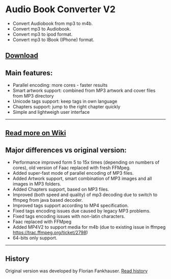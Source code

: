Audio Book Converter V2
===============
* Convert Audiobook from mp3 to m4b.
* Convert mp3 to Audiobook.
* Convert mp3 to ipod format.
* Convert mp3 to IBook (IPhone) format.

<a href="https://github.com/yermak/AudioBookConverter/releases/latest">Download</a>
-------------
Main features:
--------------
* Parallel encoding: more cores - faster results
* Smart artwork support: combined from MP3 artwork and cover files from MP3 directory
* Unicode tags support: keep tags in own language
* Chapters support: jump to the right chapter quickly
* Simple and lightweigh user interface

--------------
<a href="https://github.com/yermak/AudioBookConverter/wiki/Home">Read more on Wiki</a>
--------------

Major differences vs original version:
--------------
* Performance improved form 5 to 15x times (depending on numbers of cores), old version of Faac replaced with fresh FFMpeg.
* Added super-fast mode of parallel encoding of MP3 files.
* Added Artwork support, smart combination of MP3 images and all images in MP3 folders.
* Added Chapters support, based on MP3 files.
* Improved (both speed and quality) of mp3 decoding due to switch to ffmpeg from java based decoder.
* Improved tags support according to MP4 specification.
* Fixed tags encoding issues due caused by legacy MP3 problems.
* Fixed tags encoding issues with non-latin characters.
* Faac replaced with FFMpeg
* Added MP4V2 to support media for m4b (due to existing issue in ffmpeg https://trac.ffmpeg.org/ticket/2798)
* 64-bits only support.

--------------
History
--------------
Original version was developed by Florian Fankhauser.
<a href="https://github.com/yermak/AudioBookConverter/wiki/History">Read history</a>
